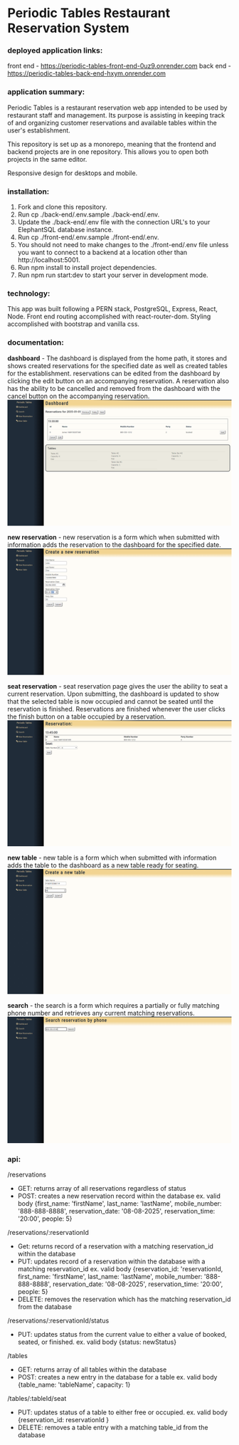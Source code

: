 # Periodic Tables Restaurant Reservation System

### deployed application links:
front end - https://periodic-tables-front-end-0uz9.onrender.com
back end - https://periodic-tables-back-end-hxym.onrender.com

### application summary:
Periodic Tables is a restaurant reservation web app intended to be used by restaurant staff and management. Its purpose is assisting in keeping track of and organizing customer reservations and available tables within the user's establishment.

This repository is set up as a monorepo, meaning that the frontend and backend projects are in one repository. This allows you to open both projects in the same editor.

Responsive design for desktops and mobile.

### installation: 
1. Fork and clone this repository.
1. Run cp ./back-end/.env.sample ./back-end/.env.
1. Update the ./back-end/.env file with the connection URL's to your ElephantSQL database instance.
1. Run cp ./front-end/.env.sample ./front-end/.env.
1. You should not need to make changes to the ./front-end/.env file unless you want to connect to a backend at a location other than http://localhost:5001.
1. Run npm install to install project dependencies.
1. Run npm run start:dev to start your server in development mode.

### technology:
This app was built following a PERN stack, PostgreSQL, Express, React, Node. Front end routing accomplished with react-router-dom. Styling accomplished with bootstrap and vanilla css.

### documentation:
**dashboard** - The dashboard is displayed from the home path, it stores and shows created reservations for the specified date as well as created tables for the establishment. reservations can be edited from the dashboard by clicking the edit button on an accompanying reservation. A reservation also has the ability to be cancelled and removed from the dashboard with the cancel button on the accompanying reservation.
![dashboard image](./front-end/screenshots/us-01-submit-after.png)

**new reservation** - new reservation is a form which when submitted with information adds the reservation to the dashboard for the specified date.
![new reservation](./front-end/screenshots/us-02-reservation-is-working-day-before.png)

**seat reservation** - seat reservation page gives the user the ability to seat a current reservation. Upon submitting, the dashboard is updated to show that the selected table is now occupied and cannot be seated until the reservation is finished. Reservations are finished whenever the user clicks the finish button on a table occupied by a reservation.
![seat reservation](./front-end/screenshots/us-04-seat-reservation-submit-before.png)

**new table** - new table is a form which when submitted with information adds the table to the dashboard as a new table ready for seating.
![new table](./front-end/screenshots/us-04-create-table-submit-before.png)

**search** - the search is a form which requires a partially or fully matching phone number and retrieves any current matching reservations.
![search](./front-end/screenshots/us-07-search-reservations-submit-valid-before.png)

### api:
/reservations
- GET: returns array of all reservations regardless of status
- POST: creates a new reservation record within the database ex. valid body {first_name: 'firstName', last_name: 'lastName', mobile_number: '888-888-8888', reservation_date: '08-08-2025', reservation_time: '20:00', people: 5}

/reservations/:reservationId
- Get: returns record of a reservation with a matching reservation_id within the database
- PUT: updates record of a reservation within the database with a matching reservation_id ex. valid body {reservation_id: 'reservationId, first_name: 'firstName', last_name: 'lastName', mobile_number: '888-888-8888', reservation_date: '08-08-2025', reservation_time: '20:00', people: 5}
- DELETE: removes the reservation which has the matching reservation_id from the database

/reservations/:reservationId/status
- PUT: updates status from the current value to either a value of booked, seated, or finished. ex. valid body {status: newStatus}

/tables
- GET: returns array of all tables within the database
- POST: creates a new entry in the database for a table ex. valid body {table_name: 'tableName', capacity: 1}

/tables/:tableId/seat
- PUT: updates status of a table to either free or occupied. ex. valid body {reservation_id: reservationId }
- DELETE: removes a table entry with a matching table_id from the database
